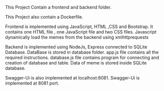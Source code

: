 This Project Contain a frontend and backend folder.

This Project also contain a Dockerfile.

Frontend is implemented using JavaScript, HTML ,CSS and Bootstrap.
It contains one HTML file , one JavaScript file and two CSS files.
Javascript dynamically load the memes from the backend using xmlhttprequests

Backend is implemented using NodeJs, Express connected to SQLite Database.
DataBase is stored in database folder.
app.js file contains all the required instructions.
database.js file contains program for connecting and creation of database and table.
Data of meme is stored inside SQLite database.

Swagger-Ui is also implemented at localhost:8081.
Swagger-Ui is implemented at 8081 port.